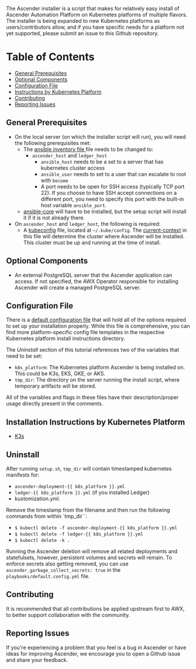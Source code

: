 
The Ascender installer is a script that makes for relatively easy install of Ascender Automation Platform on Kubernetes platforms of multiple flavors. The installer is being expanded to new Kubernetes platforms as users/contributors allow, and if you have specific needs for a platform not yet supported, please submit an issue to this Github repository.

# Table of Contents
- [General Prerequisites](#general-prerequisites)
- [Optional Components](#optional-components)
- [Configuration File](#configuration-file)
- [Instructions by Kubernetes Platform](#instructions-by-kubernetes-platform)
- [Contributing](#contributing)
- [Reporting Issues](#reporting-issues)


## General Prerequisites
- On the local server (on which the installer script will run), you will need the following prerequisites met:
  - The [ansible inventory file ](inventory) file needs to be changed to:
    - `ascender_host` and `ledger_host` 
      - `ansible_host` needs to be a set to a server that has kubernetes cluster access
      - `ansible_user` needs to set to a user that can escalate to root with `become`
      - A port needs to be open for SSH access (typically TCP port 22). If you choose to have SSH accept connections on a different port, you need to specify this port with the built-in host variable `ansible_port`.
  - [ansible-core](https://github.com/ansible/ansible) will have to be installed, but the setup script will install it if it is not already there.
- On `ascender_host` and `ledger_host`, the following is required:
  - A [kubeconfig](https://kubernetes.io/docs/concepts/configuration/organize-cluster-access-kubeconfig/) file, located at `~/.kube/config`. The [current-context](https://kubernetes.io/docs/concepts/configuration/organize-cluster-access-kubeconfig/#context) in this file will determine the cluster where Ascender will be installed. This cluster must be up and running at the time of install.

## Optional Components
- An external PostgreSQL server that the Ascender application can access. If not specified, the AWX Operator responsible for installing Ascender will create a managed PostgreSQL server.

## Configuration File
There is a [default configuration file](playbooks/default.config.yml) that will hold all of the options required to set up your installation properly. While this file is comprehensive, you can find more platform-specific config file templates in the respective Kubernetes platform install instructions directory.

The *Uninstall* section of this tutorial references two of the variables that need to be set:
- `k8s_platform`: The Kubernetes platform Ascender is being installed on. This could be K3s, EKS, GKE, or AKS.
- `tmp_dir`: The directory on the server running the install script, where temporary artifacts will be stored.



All of the variables and flags in these files have their description/proper usage directly present in the comments.

## Installation Instructions by Kubernetes Platform
- [K3s](ascender-install-instructions/k3s/README.md)

## Uninstall
After running `setup.sh`, `tmp_dir` will contain timestamped kubernetes manifests for:
- `ascender-deployment-{{ k8s_platform }}.yml`
- `ledger-{{ k8s_platform }}.yml` (if you installed Ledger)
- kustomization.yml. 

Remove the timestamp from the filename and then run the following commands from within `tmp_dir``:
- `$ kubectl delete -f ascender-deployment-{{ k8s_platform }}.yml`
- `$ kubectl delete -f ledger-{{ k8s_platform }}.yml`
- `$ kubectl delete -k .`

Running the Ascender deletion will remove all related deployments and statefulsets, however, persistent volumes and secrets will remain. To enforce secrets also getting removed, you can use `ascender_garbage_collect_secrets: true` in the `playbooks/default.config.yml` file.

## Contributing
It is recommended that all contributions be applied upstream first to AWX, to better support collaboration with the community.

## Reporting Issues
If you're experiencing a problem that you feel is a bug in Ascender or have ideas for improving Ascender, we encourage you to open a Github issue and share your feedback.